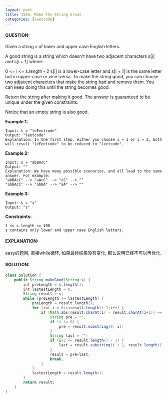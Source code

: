 ```yaml
---
layout: post
title: 1544. Make The String Great
categories: [leetcode]
---
```

#### QUESTION:
Given a string s of lower and upper case English letters.

A good string is a string which doesn't have two adjacent characters s[i] and s[i + 1] where:

0 <= i <= s.length - 2
s[i] is a lower-case letter and s[i + 1] is the same letter but in upper-case or vice-versa.
To make the string good, you can choose two adjacent characters that make the string bad and remove them. You can keep doing this until the string becomes good.

Return the string after making it good. The answer is guaranteed to be unique under the given constraints.

Notice that an empty string is also good.

 

__Example 1:__
```
Input: s = "leEeetcode"
Output: "leetcode"
Explanation: In the first step, either you choose i = 1 or i = 2, both will result "leEeetcode" to be reduced to "leetcode".
```
__Example 2:__
```
Input: s = "abBAcC"
Output: ""
Explanation: We have many possible scenarios, and all lead to the same answer. For example:
"abBAcC" --> "aAcC" --> "cC" --> ""
"abBAcC" --> "abBA" --> "aA" --> ""
```
__Example 3:__
```
Input: s = "s"
Output: "s"
```
 

__Constraints:__
```
1 <= s.length <= 100
s contains only lower and upper case English letters.
```
#### EXPLANATION:

easy的题目, 直接while循环, 如果最终结果没有变化, 那么说明已经不可以再优化. 

#### SOLUTION:
```java
class Solution {
    public String makeGood(String s) {
        int preLength = s.length();
        int lastestLength = 0;
        String result = s;
        while (preLength != lastestLength) {
            preLength = result.length();
            for (int i = 0;i<result.length()-1;i++) {
                if (Math.abs(result.charAt(i) - result.charAt(i+1)) == 32) {
                    String pre = "";
                    if (i != 0) {
                        pre = result.substring(0, i);
                    }
                    String last = "";
                    if (i+2 <= result.length() - 1) {
                        last = result.substring(i + 2, result.length());
                    }
                    result = pre+last;
                    break;
                }
            }
            lastestLength = result.length();
        }
        return result;
    }
}
```
